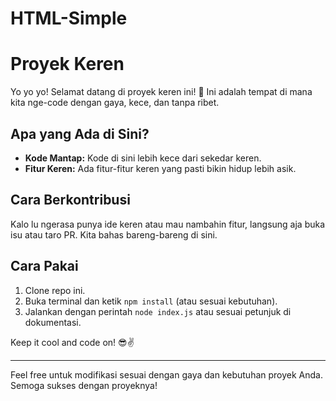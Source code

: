 # HTML-Simple
# Proyek Keren

Yo yo yo! Selamat datang di proyek keren ini! 👋 Ini adalah tempat di mana kita nge-code dengan gaya, kece, dan tanpa ribet. 

## Apa yang Ada di Sini?

- **Kode Mantap:** Kode di sini lebih kece dari sekedar keren.
- **Fitur Keren:** Ada fitur-fitur keren yang pasti bikin hidup lebih asik.

## Cara Berkontribusi

Kalo lu ngerasa punya ide keren atau mau nambahin fitur, langsung aja buka isu atau taro PR. Kita bahas bareng-bareng di sini.

## Cara Pakai

1. Clone repo ini.
2. Buka terminal dan ketik `npm install` (atau sesuai kebutuhan).
3. Jalankan dengan perintah `node index.js` atau sesuai petunjuk di dokumentasi.

Keep it cool and code on! 😎✌️

---

Feel free untuk modifikasi sesuai dengan gaya dan kebutuhan proyek Anda. Semoga sukses dengan proyeknya!
